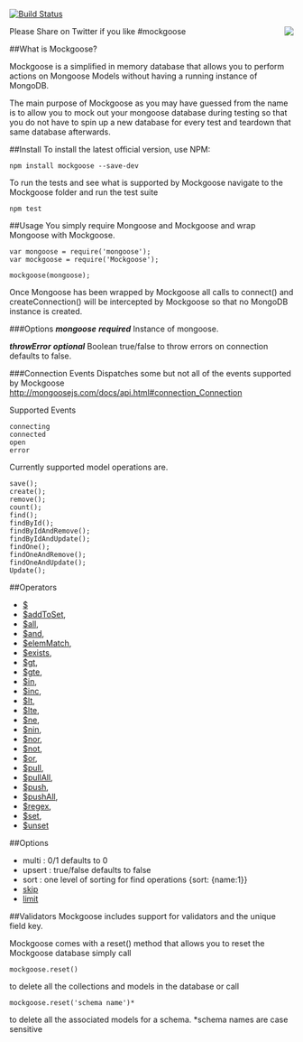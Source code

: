 [![Build Status](https://travis-ci.org/mccormicka/Mockgoose.png?branch=master)](https://travis-ci.org/mccormicka/Mockgoose)

Please Share on Twitter if you like #mockgoose
<a href="https://twitter.com/intent/tweet?hashtags=mockgoose&amp;&amp;text=Check%20out%20this%20%23Mongoose%20%23MongoDB%20Mocking%20Framework&amp;tw_p=tweetbutton&amp;url=http%3A%2F%2Fbit.ly%2F19gcHwm&amp;via=omnipitence" style="float:right">
<img src="https://raw.github.com/mccormicka/Mockgoose/master/twittershare.png">
</a>

##What is Mockgoose?

Mockgoose is a simplified in memory database that allows you to perform actions on Mongoose Models without having a running instance of MongoDB. 

The main purpose of Mockgoose as you may have guessed from the name is to allow you to mock out your mongoose database during testing so that you do not have to spin up a new database for every test and teardown that same database afterwards.

##Install
To install the latest official version, use NPM:

    npm install mockgoose --save-dev

To run the tests and see what is supported by Mockgoose navigate to the Mockgoose folder and run the test suite

    npm test

##Usage
You simply require Mongoose and Mockgoose and wrap Mongoose with Mockgoose.

    var mongoose = require('mongoose');
    var mockgoose = require('Mockgoose');

    mockgoose(mongoose);

Once Mongoose has been wrapped by Mockgoose all calls to connect() and createConnection() will be intercepted by Mockgoose so that no MongoDB instance is created.

###Options
___mongoose___ ___required___ Instance of mongoose.

___throwError___ ___optional___ Boolean true/false to throw errors on connection defaults to false.

###Connection Events
Dispatches some but not all of the events supported by Mockgoose
http://mongoosejs.com/docs/api.html#connection_Connection

Supported Events
```
connecting
connected
open
error
```

Currently supported model operations are.

    save();
    create();
    remove();
    count();
    find();
    findById();
    findByIdAndRemove();
    findByIdAndUpdate();
    findOne();
    findOneAndRemove();
    findOneAndUpdate();
    Update();

##Operators

* [$](http://docs.mongodb.org/manual/reference/operator/update/positional/)
* [$addToSet](http://docs.mongodb.org/manual/reference/operator/update/addToSet/),
* [$all](http://docs.mongodb.org/manual/reference/operator/query/all/),
* [$and](http://docs.mongodb.org/manual/reference/operator/query/and/),
* [$elemMatch](http://docs.mongodb.org/manual/reference/operator/projection/elemMatch/),
* [$exists](http://docs.mongodb.org/manual/reference/operator/projection/exists/),
* [$gt](http://docs.mongodb.org/manual/reference/operator/query/gt/),
* [$gte](http://docs.mongodb.org/manual/reference/operator/query/gte/),
* [$in](http://docs.mongodb.org/manual/reference/operator/query/in/),
* [$inc](http://docs.mongodb.org/manual/reference/operator/update/inc/),
* [$lt](http://docs.mongodb.org/manual/reference/operator/query/lt/),
* [$lte](http://docs.mongodb.org/manual/reference/operator/query/lte/),
* [$ne](http://docs.mongodb.org/manual/reference/operator/query/ne/),
* [$nin](http://docs.mongodb.org/manual/reference/operator/query/nin/),
* [$nor](http://docs.mongodb.org/manual/reference/operator/query/nor/),
* [$not](http://docs.mongodb.org/manual/reference/operator/query/not/),
* [$or](http://docs.mongodb.org/manual/reference/operator/query/or/),
* [$pull](http://docs.mongodb.org/manual/reference/operator/update/pull/),
* [$pullAll](http://docs.mongodb.org/manual/reference/operator/update/pullAll/),
* [$push](http://docs.mongodb.org/manual/reference/operator/update/push/),
* [$pushAll](http://docs.mongodb.org/manual/reference/operator/update/pushAll/),
* [$regex](http://docs.mongodb.org/manual/reference/operator/query/regex/),
* [$set](http://docs.mongodb.org/manual/reference/operator/update/set/),
* [$unset](http://docs.mongodb.org/manual/reference/operator/update/unset/)

##Options

* multi   : 0/1 defaults to 0
* upsert  : true/false defaults to false
* sort    : one level of sorting for find operations {sort: {name:1}}
* [skip](http://docs.mongodb.org/manual/reference/method/db.collection.find/#set-the-starting-point-of-the-result-set)
* [limit](http://docs.mongodb.org/manual/reference/method/db.collection.find/#limit-the-number-of-documents-to-return)

##Validators
Mockgoose includes support for validators and the unique field key.

Mockgoose comes with a reset() method that allows you to reset the Mockgoose database
simply call 

    mockgoose.reset() 

to delete all the collections and models in the database
or call 
    
    mockgoose.reset('schema name')*

to delete all the associated models for a schema.
*schema names are case sensitive
